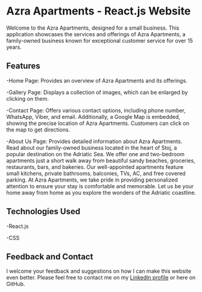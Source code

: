 # Azra Apartments - React.js Website

Welcome to the Azra Apartments, designed for a small business. This application showcases the services and offerings of Azra Apartments, a family-owned business known for exceptional customer service for over 15 years.

## Features

-Home Page: Provides an overview of Azra Apartments and its offerings.

-Gallery Page: Displays a collection of images, which can be enlarged by clicking on them.

-Contact Page: Offers various contact options, including phone number, WhatsApp, Viber, and email. Additionally, a Google Map is embedded, showing the precise location of Azra Apartments. Customers can click on the map to get directions.

-About Us Page: Provides detailed information about Azra Apartments. Read about our family-owned business located in the heart of Stoj, a popular destination on the Adriatic Sea. We offer one and two-bedroom apartments just a short walk away from beautiful sandy beaches, groceries, restaurants, bars, and bakeries. Our well-appointed apartments feature small kitchens, private bathrooms, balconies, TVs, AC, and free covered parking. At Azra Apartments, we take pride in providing personalized attention to ensure your stay is comfortable and memorable. Let us be your home away from home as you explore the wonders of the Adriatic coastline.

## Technologies Used

-React.js

-CSS

## Feedback and Contact

I welcome your feedback and suggestions on how I can make this website even better. Please feel free to contact me on my [LinkedIn profile](https://www.linkedin.com/) or here on GitHub.
